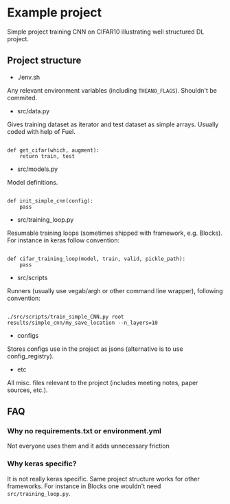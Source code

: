 # Example project

Simple project training CNN on CIFAR10 illustrating well structured DL project. 

## Project structure

* ./env.sh

Any relevant environment variables (including `THEANO_FLAGS`). Shouldn't be commited. 

* src/data.py

Gives training dataset as iterator and test dataset as simple arrays. Usually coded with help of Fuel.

```{python}

def get_cifar(which, augment):
    return train, test

```

* src/models.py

Model definitions.

```{python}

def init_simple_cnn(config):
    pass

```

* src/training_loop.py

Resumable training loops (sometimes shipped with framework, e.g. Blocks). For instance in keras follow convention:

```{python}

def cifar_training_loop(model, train, valid, pickle_path):
    pass

```

* src/scripts

Runners (usually use vegab/argh or other command line wrapper), following convention:

```{bash}

./src/scripts/train_simple_CNN.py root results/simple_cnn/my_save_location --n_layers=10

```

* configs

Stores configs use in the project as jsons (alternative is to use config_registry).

* etc

All misc. files relevant to the project (includes meeting notes, paper sources, etc.).

## FAQ

### Why no requirements.txt or environment.yml

Not everyone uses them and it adds unnecessary friction

### Why keras specific?

It is not really keras specific. Same project structure works for other frameworks. For instance in Blocks one
wouldn't need `src/training_loop.py`.